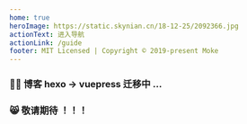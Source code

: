 ```yaml
---
home: true
heroImage: https://static.skynian.cn/18-12-25/2092366.jpg
actionText: 进入导航
actionLink: /guide
footer: MIT Licensed | Copyright © 2019-present Moke
---
```


### 🏄‍♂️ 博客 hexo -> vuepress 迁移中 ...

### 😸 敬请期待 ！！！
